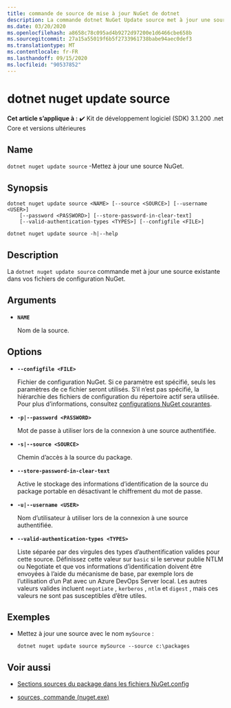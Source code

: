 ```yaml
---
title: commande de source de mise à jour NuGet de dotnet
description: La commande dotnet NuGet Update source met à jour une source existante dans vos fichiers de configuration NuGet.
ms.date: 03/20/2020
ms.openlocfilehash: a8658c78c095ad4b9272d97200e1d6466cbe658b
ms.sourcegitcommit: 27a15a55019f6b5f2733961738babe94aec0def3
ms.translationtype: MT
ms.contentlocale: fr-FR
ms.lasthandoff: 09/15/2020
ms.locfileid: "90537852"
---
```

# <a name="dotnet-nuget-update-source"></a>dotnet nuget update source

**Cet article s’applique à :** ✔️ Kit de développement logiciel (SDK) 3.1.200 .net Core et versions ultérieures

## <a name="name"></a>Name

`dotnet nuget update source` -Mettez à jour une source NuGet.

## <a name="synopsis"></a>Synopsis

```dotnetcli
dotnet nuget update source <NAME> [--source <SOURCE>] [--username <USER>]
    [--password <PASSWORD>] [--store-password-in-clear-text]
    [--valid-authentication-types <TYPES>] [--configfile <FILE>]

dotnet nuget update source -h|--help
```

## <a name="description"></a>Description

La `dotnet nuget update source` commande met à jour une source existante dans vos fichiers de configuration NuGet.

## <a name="arguments"></a>Arguments

- **`NAME`**

  Nom de la source.

## <a name="options"></a>Options

- **`--configfile <FILE>`**

  Fichier de configuration NuGet. Si ce paramètre est spécifié, seuls les paramètres de ce fichier seront utilisés. S’il n’est pas spécifié, la hiérarchie des fichiers de configuration du répertoire actif sera utilisée. Pour plus d’informations, consultez [configurations NuGet courantes](/nuget/consume-packages/configuring-nuget-behavior).

- **`-p|--password <PASSWORD>`**

  Mot de passe à utiliser lors de la connexion à une source authentifiée.

- **`-s|--source <SOURCE>`**

  Chemin d’accès à la source du package.

- **`--store-password-in-clear-text`**

  Active le stockage des informations d’identification de la source du package portable en désactivant le chiffrement du mot de passe.

- **`-u|--username <USER>`**

  Nom d’utilisateur à utiliser lors de la connexion à une source authentifiée.

- **`--valid-authentication-types <TYPES>`**

  Liste séparée par des virgules des types d’authentification valides pour cette source. Définissez cette valeur sur `basic` si le serveur publie NTLM ou Negotiate et que vos informations d’identification doivent être envoyées à l’aide du mécanisme de base, par exemple lors de l’utilisation d’un Pat avec un Azure DevOps Server local. Les autres valeurs valides incluent `negotiate` , `kerberos` , `ntlm` et `digest` , mais ces valeurs ne sont pas susceptibles d’être utiles.

## <a name="examples"></a>Exemples

- Mettez à jour une source avec le nom `mySource` :

  ```dotnetcli
  dotnet nuget update source mySource --source c:\packages
  ```

## <a name="see-also"></a>Voir aussi

- [Sections sources du package dans les fichiers NuGet.config](/nuget/reference/nuget-config-file#package-source-sections)

- [sources, commande (nuget.exe)](/nuget/reference/cli-reference/cli-ref-sources)
